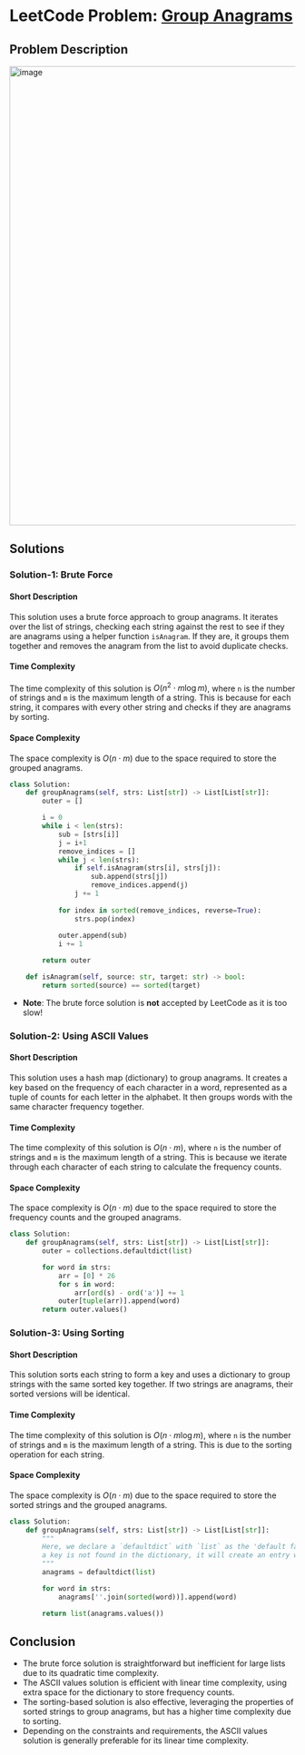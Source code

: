 # LeetCode Problem: [Group Anagrams](https://leetcode.com/problems/group-anagrams/)

## Problem Description
<img width="809" alt="image" src="https://github.com/user-attachments/assets/7f687c17-799e-4100-8bb8-430a43eeb96e">


## Solutions

### Solution-1: Brute Force
#### Short Description
This solution uses a brute force approach to group anagrams. It iterates over the list of strings, checking each string against the rest to see if they are anagrams using a helper function `isAnagram`. If they are, it groups them together and removes the anagram from the list to avoid duplicate checks.

#### Time Complexity
The time complexity of this solution is $O(n^2 \cdot m \log m)$, where `n` is the number of strings and `m` is the maximum length of a string. This is because for each string, it compares with every other string and checks if they are anagrams by sorting.

#### Space Complexity
The space complexity is $O(n \cdot m)$ due to the space required to store the grouped anagrams.

```python
class Solution:
    def groupAnagrams(self, strs: List[str]) -> List[List[str]]:
        outer = []

        i = 0
        while i < len(strs):
            sub = [strs[i]]
            j = i+1
            remove_indices = []
            while j < len(strs):
                if self.isAnagram(strs[i], strs[j]):
                    sub.append(strs[j])
                    remove_indices.append(j)
                j += 1
            
            for index in sorted(remove_indices, reverse=True):
                strs.pop(index)
            
            outer.append(sub)
            i += 1

        return outer

    def isAnagram(self, source: str, target: str) -> bool:
        return sorted(source) == sorted(target)
```
- **Note**: The brute force solution is **not** accepted by LeetCode as it is too slow!

### Solution-2: Using ASCII Values
#### Short Description
This solution uses a hash map (dictionary) to group anagrams. It creates a key based on the frequency of each character in a word, represented as a tuple of counts for each letter in the alphabet. It then groups words with the same character frequency together.

#### Time Complexity
The time complexity of this solution is $O(n \cdot m)$, where `n` is the number of strings and `m` is the maximum length of a string. This is because we iterate through each character of each string to calculate the frequency counts.

#### Space Complexity
The space complexity is $O(n \cdot m)$ due to the space required to store the frequency counts and the grouped anagrams.

```python
class Solution:
    def groupAnagrams(self, strs: List[str]) -> List[List[str]]:
        outer = collections.defaultdict(list)

        for word in strs:
            arr = [0] * 26
            for s in word:
                arr[ord(s) - ord('a')] += 1
            outer[tuple(arr)].append(word)
        return outer.values()
```

### Solution-3: Using Sorting
#### Short Description
This solution sorts each string to form a key and uses a dictionary to group strings with the same sorted key together. If two strings are anagrams, their sorted versions will be identical.

#### Time Complexity
The time complexity of this solution is $O(n \cdot m \log m)$, where `n` is the number of strings and `m` is the maximum length of a string. This is due to the sorting operation for each string.

#### Space Complexity
The space complexity is $O(n \cdot m)$ due to the space required to store the sorted strings and the grouped anagrams.

```python
class Solution:
    def groupAnagrams(self, strs: List[str]) -> List[List[str]]:
        """
        Here, we declare a `defaultdict` with `list` as the 'default factory function'. This means that if
        a key is not found in the dictionary, it will create an entry with the key and an empty list as its value.
        """
        anagrams = defaultdict(list)

        for word in strs:
            anagrams[''.join(sorted(word))].append(word)

        return list(anagrams.values())
```

## Conclusion
- The brute force solution is straightforward but inefficient for large lists due to its quadratic time complexity.
- The ASCII values solution is efficient with linear time complexity, using extra space for the dictionary to store frequency counts.
- The sorting-based solution is also effective, leveraging the properties of sorted strings to group anagrams, but has a higher time complexity due to sorting.
- Depending on the constraints and requirements, the ASCII values solution is generally preferable for its linear time complexity.
